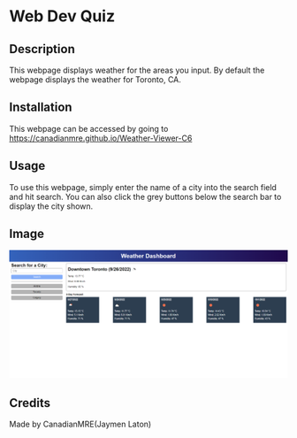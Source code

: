 # Web Dev Quiz

## Description

This webpage displays weather for the areas you input. By default the webpage displays the weather for Toronto, CA.

## Installation

This webpage can be accessed by going to https://canadianmre.github.io/Weather-Viewer-C6

## Usage

To use this webpage, simply enter the name of a city into the search field and hit search. You can also click the grey buttons below the search bar to display the city shown.

## Image
![alt text](./Assets/images/page-image.PNG)

## Credits

Made by CanadianMRE(Jaymen Laton)
